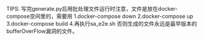 TIPS:
写完generate.py后用批处理文件运行时注意，文件是放在docker-compose空间里的，需要用
1.docker-compose down
2.docker-compose up
3.docker-compose build
4.再执行sa_e2e.sh
否则生成的文件永远是最早版本的bufferOverFlow漏洞的文件。












